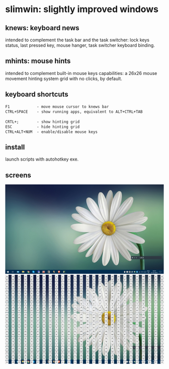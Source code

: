 # slimwin: slightly improved windows

## knews: keyboard news
intended to complement the task bar and the task switcher: lock keys status, last pressed key, mouse hanger, task switcher keyboard binding.

## mhints: mouse hints
intended to complement built-in mouse keys capabilities: a 26x26 mouse movement hinting system grid with no clicks, by default.

## keyboard shortcuts
```
F1            - move mouse cursor to knews bar
CTRL+SPACE    - show running apps, equivalent to ALT+CTRL+TAB

CRTL+;        - show hinting grid
ESC           - hide hinting grid
CTRL+ALT+NUM  - enable/disable mouse keys
```

## install
launch scripts with autohotkey exe.
 
## screens
![knews](knews_screen.png)
![mhints](mhints_screen.png)
